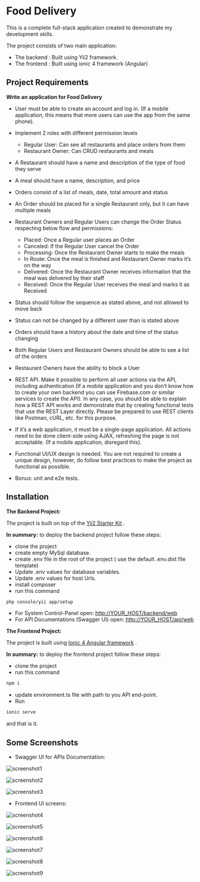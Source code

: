 # Food Delivery

This is a complete full-stack application created to demonstrate my development skills.

The project consists of two main application:

- The backend : Built using Yii2 framework.
- The frontend : Built using ionic 4 framework (Angular)

## Project Requirements


**Write an application for Food Delivery**

- User must be able to create an account and log in. (If a mobile application, this means that more users can use the app from the same phone).
- Implement 2 roles with different permission levels
    * Regular User: Can see all restaurants and place orders from them
    * Restaurant Owner: Can CRUD restaurants and meals
- A Restaurant should have a name and description of the type of food they serve
- A meal should have a name, description, and price
- Orders consist of a list of meals, date, total amount and status
- An Order should be placed for a single Restaurant only, but it can have multiple meals
- Restaurant Owners and Regular Users can change the Order Status respecting below flow and permissions:
    * Placed: Once a Regular user places an Order
    * Canceled: If the Regular User cancel the Order
    * Processing: Once the Restaurant Owner starts to make the meals
    * In Route: Once the meal is finished and Restaurant Owner marks it’s on the way
    * Delivered: Once the Restaurant Owner receives information that the meal was delivered by their staff
    * Received: Once the Regular User receives the meal and marks it as Received
- Status should follow the sequence as stated above, and not allowed to move back
- Status can not be changed by a different user than is stated above
- Orders should have a history about the date and time of the status changing
- Both Regular Users and Restaurant Owners should be able to see a list of the orders
- Restaurant Owners have the ability to block a User

- REST API. Make it possible to perform all user actions via the API, including authentication (If a mobile application and you don’t know how to create your own backend you can use Firebase.com or similar services to create the API).
In any case, you should be able to explain how a REST API works and demonstrate that by creating functional tests that use the REST Layer directly. Please be prepared to use REST clients like Postman, cURL, etc. for this purpose.
- If it’s a web application, it must be a single-page application. All actions need to be done client-side using AJAX, refreshing the page is not acceptable. (If a mobile application, disregard this).
- Functional UI/UX design is needed. You are not required to create a unique design, however, do follow best practices to make the project as functional as possible.
- Bonus: unit and e2e tests.

## Installation

**The Backend Project:**

The project is built on top of the [Yii2 Starter Kit](https://github.com/yii2-starter-kit/yii2-starter-kit) .

**In summary:** to deploy the backend project follow these steps:
* clone the project
* create empty MySql database.
* create .env file in the root of the project ( use the default .env.dist file template)
* Update .env values for database variables.
* Update .env values for host Urls.
* install composer
* run this command
```bash
php console/yii app/setup
 ```
 * For System Control-Panel open: [http://YOUR_HOST/backend/web](http://YOUR_HOST/backend/web)
 * For API Documentations (Swagger UI) open: [http://YOUR_HOST/api/web](http://YOUR_HOST/api/web)
 
 
**The Frontend Project:**

The project is built using [Ionic 4 Angular framework](https://ionicframework.com/) .

**In summary:** to deploy the frontend project follow these steps:
* clone the project
* run this command
```bash
npm i
 ```
* update environment.ts file with path to you API end-point.
* Run 
```bash
ionic serve
 ```

and that is it.

## Some Screenshots

* Swagger UI for APIs Documentation:

![screenshot1](/screenshots/api1.png)

![screenshot2](/screenshots/api2.png)

![screenshot3](/screenshots/api3.png)

* Frontend UI screens:

![screenshot4](/screenshots/ui1.png)

![screenshot5](/screenshots/ui2.png)

![screenshot6](/screenshots/ui3.png)

![screenshot7](/screenshots/ui4.png)

![screenshot8](/screenshots/ui5.png)

![screenshot9](/screenshots/ui6.png)
 
 


        
 
